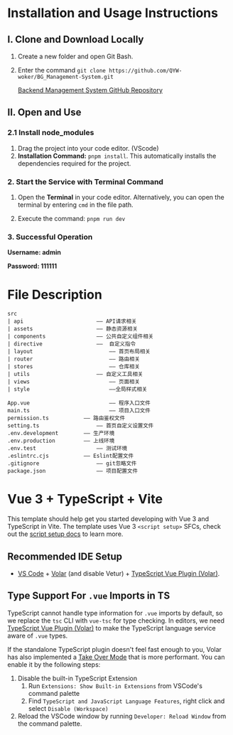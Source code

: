 # Installation and Usage Instructions

## I. Clone and Download Locally

1. Create a new folder and open Git Bash.

2. Enter the command `git clone https://github.com/QYW-woker/BG_Management-System.git`

   [Backend Management System GitHub Repository](https://github.com/QYW-woker/BG_Management-System.git)

   

## II. Open and Use

### 2.1 Install node_modules

1. Drag the project into your code editor. (VScode)
2. **Installation Command:** `pnpm install`. This automatically installs the dependencies required for the project.

### 2. Start the Service with Terminal Command

1. Open the **Terminal** in your code editor. Alternatively, you can open the terminal by entering `cmd` in the file path.

2. Execute the command: `pnpm run dev`

   

### 3. Successful Operation

**Username: admin**

**Password: 111111**

# File Description

```
src
| api      					—— API请求相关
| assets   					—— 静态资源相关
| components 				—— 公共自定义组件相关
| directive 				——  自定义指令
| layout 						—— 首页布局相关
| router 						—— 路由相关
| stores 						—— 仓库相关
| utils				  		—— 自定义工具相关
| views 						—— 页面相关
| style 						——全局样式相关

App.vue 						—— 程序入口文件
main.ts 						—— 项目入口文件
permission.ts 			—— 路由鉴权文件
setting.ts 					—— 首页自定义设置文件
.env.development 		—— 生产环境
.env.production 		—— 上线环境
.env.test 					—— 测试环境
.eslintrc.cjs 			—— Eslint配置文件
.gitignore 					—— git忽略文件
package.json 				—— 项目配置文件

```







# Vue 3 + TypeScript + Vite

This template should help get you started developing with Vue 3 and TypeScript in Vite. The template uses Vue 3 `<script setup>` SFCs, check out the [script setup docs](https://v3.vuejs.org/api/sfc-script-setup.html#sfc-script-setup) to learn more.

## Recommended IDE Setup

- [VS Code](https://code.visualstudio.com/) + [Volar](https://marketplace.visualstudio.com/items?itemName=Vue.volar) (and disable Vetur) + [TypeScript Vue Plugin (Volar)](https://marketplace.visualstudio.com/items?itemName=Vue.vscode-typescript-vue-plugin).

## Type Support For `.vue` Imports in TS

TypeScript cannot handle type information for `.vue` imports by default, so we replace the `tsc` CLI with `vue-tsc` for type checking. In editors, we need [TypeScript Vue Plugin (Volar)](https://marketplace.visualstudio.com/items?itemName=Vue.vscode-typescript-vue-plugin) to make the TypeScript language service aware of `.vue` types.

If the standalone TypeScript plugin doesn't feel fast enough to you, Volar has also implemented a [Take Over Mode](https://github.com/johnsoncodehk/volar/discussions/471#discussioncomment-1361669) that is more performant. You can enable it by the following steps:

1. Disable the built-in TypeScript Extension
   1. Run `Extensions: Show Built-in Extensions` from VSCode's command palette
   2. Find `TypeScript and JavaScript Language Features`, right click and select `Disable (Workspace)`
2. Reload the VSCode window by running `Developer: Reload Window` from the command palette.
